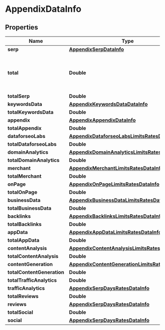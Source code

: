 

# AppendixDataInfo


## Properties

| Name | Type | Description | Notes |
|------------ | ------------- | ------------- | -------------|
|**serp** | [**AppendixSerpDataInfo**](AppendixSerpDataInfo.md) |  |  [optional] |
|**total** | **Double** | total amount of money deposited to your account |  [optional] |
|**totalSerp** | **Double** |  |  [optional] |
|**keywordsData** | [**AppendixKeywordsDataDataInfo**](AppendixKeywordsDataDataInfo.md) |  |  [optional] |
|**totalKeywordsData** | **Double** |  |  [optional] |
|**appendix** | [**AppendixAppendixDataInfo**](AppendixAppendixDataInfo.md) |  |  [optional] |
|**totalAppendix** | **Double** |  |  [optional] |
|**dataforseoLabs** | [**AppendixDataforseoLabsLimitsRatesDataInfo**](AppendixDataforseoLabsLimitsRatesDataInfo.md) |  |  [optional] |
|**totalDataforseoLabs** | **Double** |  |  [optional] |
|**domainAnalytics** | [**AppendixDomainAnalyticsLimitsRatesDataInfo**](AppendixDomainAnalyticsLimitsRatesDataInfo.md) |  |  [optional] |
|**totalDomainAnalytics** | **Double** |  |  [optional] |
|**merchant** | [**AppendixMerchantLimitsRatesDataInfo**](AppendixMerchantLimitsRatesDataInfo.md) |  |  [optional] |
|**totalMerchant** | **Double** |  |  [optional] |
|**onPage** | [**AppendixOnPageLimitsRatesDataInfo**](AppendixOnPageLimitsRatesDataInfo.md) |  |  [optional] |
|**totalOnPage** | **Double** |  |  [optional] |
|**businessData** | [**AppendixBusinessDataLimitsRatesDataInfo**](AppendixBusinessDataLimitsRatesDataInfo.md) |  |  [optional] |
|**totalBusinessData** | **Double** |  |  [optional] |
|**backlinks** | [**AppendixBacklinksLimitsRatesDataInfo**](AppendixBacklinksLimitsRatesDataInfo.md) |  |  [optional] |
|**totalBacklinks** | **Double** |  |  [optional] |
|**appData** | [**AppendixAppDataLimitsRatesDataInfo**](AppendixAppDataLimitsRatesDataInfo.md) |  |  [optional] |
|**totalAppData** | **Double** |  |  [optional] |
|**contentAnalysis** | [**AppendixContentAnalysisLimitsRatesDataInfo**](AppendixContentAnalysisLimitsRatesDataInfo.md) |  |  [optional] |
|**totalContentAnalysis** | **Double** |  |  [optional] |
|**contentGeneration** | [**AppendixContentGenerationLimitsRatesDataInfo**](AppendixContentGenerationLimitsRatesDataInfo.md) |  |  [optional] |
|**totalContentGeneration** | **Double** |  |  [optional] |
|**totalTrafficAnalytics** | **Double** |  |  [optional] |
|**trafficAnalytics** | [**AppendixSerpDaysRatesDataInfo**](AppendixSerpDaysRatesDataInfo.md) |  |  [optional] |
|**totalReviews** | **Double** |  |  [optional] |
|**reviews** | [**AppendixSerpDaysRatesDataInfo**](AppendixSerpDaysRatesDataInfo.md) |  |  [optional] |
|**totalSocial** | **Double** |  |  [optional] |
|**social** | [**AppendixSerpDaysRatesDataInfo**](AppendixSerpDaysRatesDataInfo.md) |  |  [optional] |



